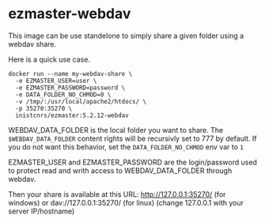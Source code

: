 # ezmaster-webdav

This image can be use standelone to simply share a given folder using a webdav share.

Here is a quick use case.

```shell
docker run --name my-webdav-share \
  -e EZMASTER_USER=user \
  -e EZMASTER_PASSWORD=password \
  -e DATA_FOLDER_NO_CHMOD=0 \
  -v /tmp/:/usr/local/apache2/htdocs/ \
  -p 35270:35270 \
  inistcnrs/ezmaster:5.2.12-webdav
```

WEBDAV_DATA_FOLDER is the local folder you want to share. The `$WEBDAV_DATA_FOLDER` content rights will be recursivly set to 777 by default. If you do not want this behavior, set the `DATA_FOLDER_NO_CHMOD` env var to `1`

EZMASTER_USER and EZMASTER_PASSWORD are the login/password used to protect read and writh access to WEBDAV_DATA_FOLDER through webdav.

Then your share is available at this URL:
http://127.0.0.1:35270/ (for windows) or dav://127.0.0.1:35270/ (for linux)
(change 127.0.0.1 with your server IP/hostname)
